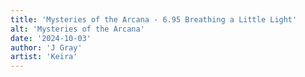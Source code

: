 ```yaml
---
title: 'Mysteries of the Arcana - 6.95 Breathing a Little Light'
alt: 'Mysteries of the Arcana'
date: '2024-10-03'
author: 'J Gray'
artist: 'Keira'
---
```

